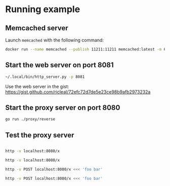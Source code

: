 # Running example

## Memcached server

Launch `memcached` with the following command:

```bash
docker run --name memcached --publish 11211:11211 memcached:latest -m 64
```

## Start the web server on port 8081

```bash
~/.local/bin/http_server.py -p 8081
```

Use the web server in the gist: https://gist.github.com/ricleal/72efc72d7de5e23ce98b9afb2973232a

## Start the proxy server on port 8080

```bash
go run ./proxy/reverse
```

## Test the proxy server

```bash

http -v localhost:8080/x

http -v localhost:8080/x

http -v POST localhost:8080/x <<< 'foo bar'

http -v POST localhost:8080/x <<< 'foo bar'
```